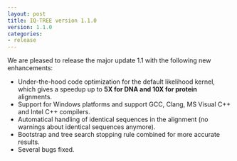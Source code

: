 ```yaml
---
layout: post
title: IQ-TREE version 1.1.0
version: 1.1.0
categories: 
- release
---
```


We are pleased to release the major update 1.1 with the following new enhancements:

* Under-the-hood code optimization for the default likelihood kernel, which gives a speedup up to **5X for DNA and 10X for protein** alignments.
* Support for Windows platforms and support GCC, Clang, MS Visual C++ and Intel C++ compilers.
* Automatical handling of identical sequences in the alignment (no warnings about identical sequences anymore).
* Bootstrap and tree search stopping rule combined for more accurate results.
* Several bugs fixed.
